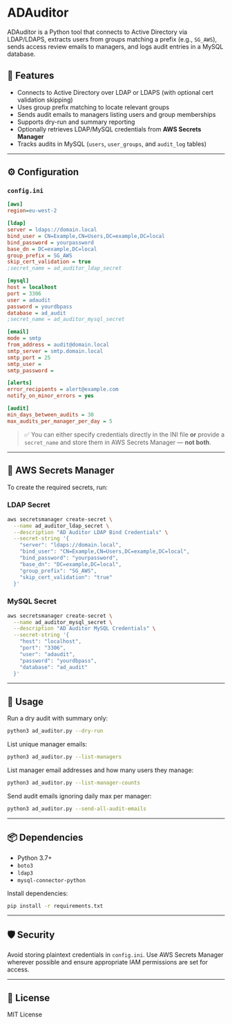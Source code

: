 # ADAuditor

ADAuditor is a Python tool that connects to Active Directory via LDAP/LDAPS, extracts users from groups matching a prefix (e.g., `SG_AWS`), sends access review emails to managers, and logs audit entries in a MySQL database.

## 🚀 Features

- Connects to Active Directory over LDAP or LDAPS (with optional cert validation skipping)
- Uses group prefix matching to locate relevant groups
- Sends audit emails to managers listing users and group memberships
- Supports dry-run and summary reporting
- Optionally retrieves LDAP/MySQL credentials from **AWS Secrets Manager**
- Tracks audits in MySQL (`users`, `user_groups`, and `audit_log` tables)

---

## ⚙️ Configuration

### `config.ini`

```ini
[aws]
region=eu-west-2

[ldap]
server = ldaps://domain.local
bind_user = CN=Example,CN=Users,DC=example,DC=local
bind_password = yourpassword
base_dn = DC=example,DC=local
group_prefix = SG_AWS
skip_cert_validation = true
;secret_name = ad_auditor_ldap_secret

[mysql]
host = localhost
port = 3306
user = adaudit
password = yourdbpass
database = ad_audit
;secret_name = ad_auditor_mysql_secret

[email]
mode = smtp
from_address = audit@domain.local
smtp_server = smtp.domain.local
smtp_port = 25
smtp_user =
smtp_password =

[alerts]
error_recipients = alert@example.com
notify_on_minor_errors = yes

[audit]
min_days_between_audits = 30
max_audits_per_manager_per_day = 5
```

> ✅ You can either specify credentials directly in the INI file **or** provide a `secret_name` and store them in AWS Secrets Manager — **not both**.

---

## 🔐 AWS Secrets Manager

To create the required secrets, run:

### LDAP Secret

```bash
aws secretsmanager create-secret \
  --name ad_auditor_ldap_secret \
  --description "AD Auditor LDAP Bind Credentials" \
  --secret-string '{
    "server": "ldaps://domain.local",
    "bind_user": "CN=Example,CN=Users,DC=example,DC=local",
    "bind_password": "yourpassword",
    "base_dn": "DC=example,DC=local",
    "group_prefix": "SG_AWS",
    "skip_cert_validation": "true"
  }'
```

### MySQL Secret

```bash
aws secretsmanager create-secret \
  --name ad_auditor_mysql_secret \
  --description "AD Auditor MySQL Credentials" \
  --secret-string '{
    "host": "localhost",
    "port": "3306",
    "user": "adaudit",
    "password": "yourdbpass",
    "database": "ad_audit"
  }'
```

---

## 🧪 Usage

Run a dry audit with summary only:

```bash
python3 ad_auditor.py --dry-run
```

List unique manager emails:

```bash
python3 ad_auditor.py --list-managers
```

List manager email addresses and how many users they manage:

```bash
python3 ad_auditor.py --list-manager-counts
```

Send audit emails ignoring daily max per manager:

```bash
python3 ad_auditor.py --send-all-audit-emails
```

---

## 📦 Dependencies

- Python 3.7+
- `boto3`
- `ldap3`
- `mysql-connector-python`

Install dependencies:

```bash
pip install -r requirements.txt
```

---

## 🛡️ Security

Avoid storing plaintext credentials in `config.ini`. Use AWS Secrets Manager wherever possible and ensure appropriate IAM permissions are set for access.

---

## 📜 License

MIT License
